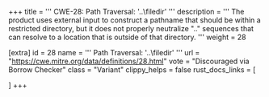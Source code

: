 +++
title = '''
CWE-28: Path Traversal: '..\filedir'
'''
description	= '''
The product uses external input to construct a pathname that should be within a restricted directory, but it does not properly neutralize "..\" sequences that can resolve to a location that is outside of that directory.
'''
weight = 28

[extra]
id = 28
name = '''
Path Traversal: '..\filedir'
'''
url = "https://cwe.mitre.org/data/definitions/28.html"
vote = "Discouraged via Borrow Checker"
class = "Variant"
clippy_helps = false
rust_docs_links = [
	
]
+++
